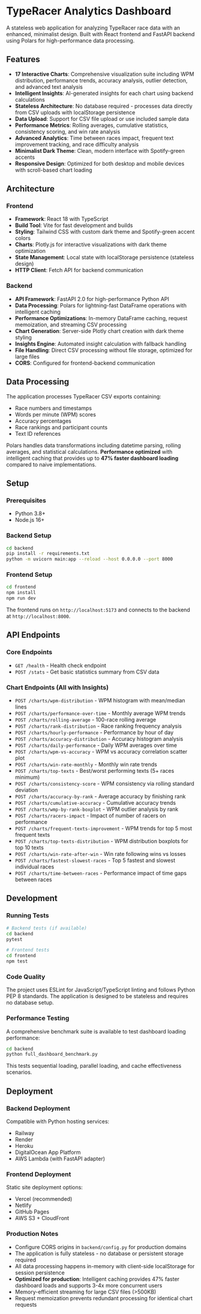 # TypeRacer Analytics Dashboard

A stateless web application for analyzing TypeRacer race data with an enhanced, minimalist design. Built with React frontend and FastAPI backend using Polars for high-performance data processing.

## Features

- **17 Interactive Charts**: Comprehensive visualization suite including WPM distribution, performance trends, accuracy analysis, outlier detection, and advanced text analysis
- **Intelligent Insights**: AI-generated insights for each chart using backend calculations
- **Stateless Architecture**: No database required - processes data directly from CSV uploads with localStorage persistence
- **Data Upload**: Support for CSV file upload or use included sample data
- **Performance Metrics**: Rolling averages, cumulative statistics, consistency scoring, and win rate analysis
- **Advanced Analytics**: Time between races impact, frequent text improvement tracking, and race difficulty analysis
- **Minimalist Dark Theme**: Clean, modern interface with Spotify-green accents
- **Responsive Design**: Optimized for both desktop and mobile devices with scroll-based chart loading

## Architecture

### Frontend
- **Framework**: React 18 with TypeScript
- **Build Tool**: Vite for fast development and builds
- **Styling**: Tailwind CSS with custom dark theme and Spotify-green accent colors
- **Charts**: Plotly.js for interactive visualizations with dark theme optimization
- **State Management**: Local state with localStorage persistence (stateless design)
- **HTTP Client**: Fetch API for backend communication

### Backend
- **API Framework**: FastAPI 2.0 for high-performance Python API
- **Data Processing**: Polars for lightning-fast DataFrame operations with intelligent caching
- **Performance Optimizations**: In-memory DataFrame caching, request memoization, and streaming CSV processing
- **Chart Generation**: Server-side Plotly chart creation with dark theme styling
- **Insights Engine**: Automated insight calculation with fallback handling
- **File Handling**: Direct CSV processing without file storage, optimized for large files
- **CORS**: Configured for frontend-backend communication

## Data Processing

The application processes TypeRacer CSV exports containing:
- Race numbers and timestamps
- Words per minute (WPM) scores
- Accuracy percentages
- Race rankings and participant counts
- Text ID references

Polars handles data transformations including datetime parsing, rolling averages, and statistical calculations. **Performance optimized** with intelligent caching that provides up to **47% faster dashboard loading** compared to naive implementations.

## Setup

### Prerequisites
- Python 3.8+
- Node.js 16+

### Backend Setup
```bash
cd backend
pip install -r requirements.txt
python -m uvicorn main:app --reload --host 0.0.0.0 --port 8000
```

### Frontend Setup
```bash
cd frontend
npm install
npm run dev
```

The frontend runs on `http://localhost:5173` and connects to the backend at `http://localhost:8000`.

## API Endpoints

### Core Endpoints
- `GET /health` - Health check endpoint
- `POST /stats` - Get basic statistics summary from CSV data

### Chart Endpoints (All with Insights)
- `POST /charts/wpm-distribution` - WPM histogram with mean/median lines
- `POST /charts/performance-over-time` - Monthly average WPM trends
- `POST /charts/rolling-average` - 100-race rolling average
- `POST /charts/rank-distribution` - Race ranking frequency analysis
- `POST /charts/hourly-performance` - Performance by hour of day
- `POST /charts/accuracy-distribution` - Accuracy histogram analysis
- `POST /charts/daily-performance` - Daily WPM averages over time
- `POST /charts/wpm-vs-accuracy` - WPM vs accuracy correlation scatter plot
- `POST /charts/win-rate-monthly` - Monthly win rate trends
- `POST /charts/top-texts` - Best/worst performing texts (5+ races minimum)
- `POST /charts/consistency-score` - WPM consistency via rolling standard deviation
- `POST /charts/accuracy-by-rank` - Average accuracy by finishing rank
- `POST /charts/cumulative-accuracy` - Cumulative accuracy trends
- `POST /charts/wmp-by-rank-boxplot` - WPM outlier analysis by rank
- `POST /charts/racers-impact` - Impact of number of racers on performance
- `POST /charts/frequent-texts-improvement` - WPM trends for top 5 most frequent texts
- `POST /charts/top-texts-distribution` - WPM distribution boxplots for top 10 texts
- `POST /charts/win-rate-after-win` - Win rate following wins vs losses
- `POST /charts/fastest-slowest-races` - Top 5 fastest and slowest individual races
- `POST /charts/time-between-races` - Performance impact of time gaps between races

## Development

### Running Tests
```bash
# Backend tests (if available)
cd backend
pytest

# Frontend tests
cd frontend
npm test
```

### Code Quality
The project uses ESLint for JavaScript/TypeScript linting and follows Python PEP 8 standards. The application is designed to be stateless and requires no database setup.

### Performance Testing
A comprehensive benchmark suite is available to test dashboard loading performance:
```bash
cd backend
python full_dashboard_benchmark.py
```
This tests sequential loading, parallel loading, and cache effectiveness scenarios.

## Deployment

### Backend Deployment
Compatible with Python hosting services:
- Railway
- Render
- Heroku
- DigitalOcean App Platform
- AWS Lambda (with FastAPI adapter)

### Frontend Deployment
Static site deployment options:
- Vercel (recommended)
- Netlify
- GitHub Pages
- AWS S3 + CloudFront

### Production Notes
- Configure CORS origins in `backend/config.py` for production domains
- The application is fully stateless - no database or persistent storage required
- All data processing happens in-memory with client-side localStorage for session persistence
- **Optimized for production**: Intelligent caching provides 47% faster dashboard loads and supports 3-4x more concurrent users
- Memory-efficient streaming for large CSV files (>500KB)
- Request memoization prevents redundant processing for identical chart requests